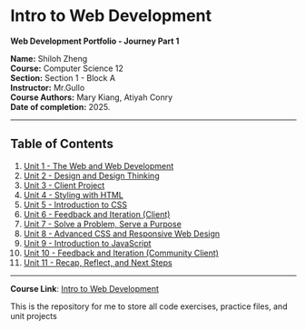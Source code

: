 # Intro to Web Development

**Web Development Portfolio - Journey Part 1**

**Name:** Shiloh Zheng  
**Course:** Computer Science 12  
**Section:** Section 1 - Block A  
**Instructor:** Mr.Gullo  
**Course Authors:** Mary Kiang, Atiyah Conry  
**Date of completion:** 2025.

---

## Table of Contents

1. [Unit 1 - The Web and Web Development](./Unit%201)
2. [Unit 2 - Design and Design Thinking](./Unit%202)
3. [Unit 3 - Client Project](./Unit%203)
4. [Unit 4 - Styling with HTML](./Unit%204)
5. [Unit 5 - Introduction to CSS](./Unit%205)
6. [Unit 6 - Feedback and Iteration (Client)](./Unit%206)
7. [Unit 7 - Solve a Problem, Serve a Purpose](./Unit%207)
8. [Unit 8 - Advanced CSS and Responsive Web Design](./Unit%208)
9. [Unit 9 - Introduction to JavaScript](./Unit%209)
10. [Unit 10 - Feedback and Iteration (Community Client)](./Unit%2010)
11. [Unit 11 - Recap, Reflect, and Next Steps](./Unit%2011)

---

**Course Link**: [Intro to Web Development](https://vscodeedu.com/courses/intro-to-web-dev)  

This is the repository for me to store all code exercises, practice files, and unit projects
